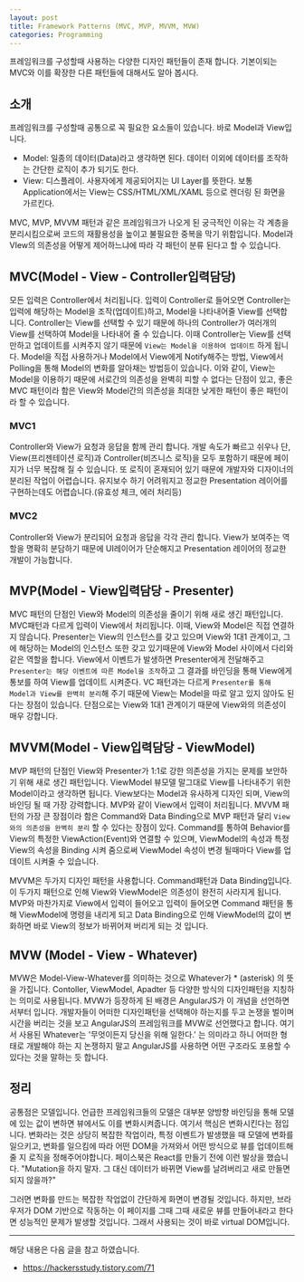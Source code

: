 ```yaml
---
layout: post
title: Framework Patterns (MVC, MVP, MVVM, MVW)
categories: Programming
---
```


프레임워크를 구성할때 사용하는 다양한 디자인 패턴들이 존재 합니다. 기본이되는 MVC와 이를 확장한 다른 패턴들에 대해서도 알아 봅시다.

## 소개

프레임워크를 구성할때 공통으로 꼭 필요한 요소들이 있습니다. 바로 Model과 View입니다.

- Model: 일종의 데이터(Data)라고 생각하면 된다. 데이터 이외에 데이터를 조작하는 간단한 로직이 추가 되기도 한다.
- View: 디스플레이. 사용자에게 제공되어지는 UI Layer를 뜻한다. 보통 Application에서는 View는 CSS/HTML/XML/XAML 등으로 렌더링 된 화면을 가르킨다.

MVC, MVP, MVVM 패턴과 같은 프레임워크가 나오게 된 궁극적인 이유는 각 계층을 분리시킴으로써 코드의 재활용성을 높이고 불필요한 중복을 막기 위함입니다. Model과 VIew의 의존성을 어떻게 제어하느냐에 따라 각 패턴이 분류 된다고 할 수 있습니다.

## MVC(Model - View - Controller입력담당)

모든 입력은 Controller에서 처리됩니다. 입력이 Controller로 들어오면 Controller는 입력에 해당하는 Model을 조작(업데이트)하고, Model을 나타내어줄 View를 선택합니다. Controller는 View를 선택할 수 있기 때문에 하나의 Controller가 여러개의 View를 선택하여 Model을 나타내어 줄 수 있습니다. 이때 Controller는 View를 선택만하고 업데이트를 시켜주지 않기 때문에 `View는 Model을 이용하여 업데이트` 하게 됩니다. Model을 직접 사용하거나 Model에서 View에게 Notify해주는 방법, View에서 Polling을 통해 Model의 변화를 알아채는 방법등이 있습니다. 이와 같이, View는 Model을 이용하기 때문에 서로간의 의존성을 완벽히 피할 수 없다는 단점이 있고, 좋은 MVC 패턴이라 함은 View와 Model간의 의존성을 최대한 낮게한 패턴이 좋은 패턴이라 할 수 있습니다.

### MVC1

Controller와 View가 요청과 응답을 함께 관리 합니다. 개발 속도가 빠르고 쉬우나 단, View(프리젠테이션 로직)과 Controller(비즈니스 로직)을 모두 포함하기 때문에 페이지가 너무 복잡해 질 수 있습니다. 또 로직이 혼재되어 있기 때문에 개발자와 디자이너의 분리된 작업이 어렵습니다. 유지보수 하기 어려워지고 정교한 Presentation 레이어를 구현하는데도 어렵습니다.(유효성 체크, 에러 처리등)

### MVC2

Controller와 View가 분리되어 요청과 응답을 각각 관리 합니다. View가 보여주는 역할을 명확히 분담하기 때문에 UI레이어가 단순해지고 Presentation 레이어의 정교한 개발이 가능합니다.

## MVP(Model - View입력담당 - Presenter)

MVC 패턴의 단점인 View와 Model의 의존성을 줄이기 위해 새로 생긴 패턴입니다. MVC패턴과 다르게 입력이 View에서 처리됩니다. 이때, View와 Model은 직접 연결하지 않습니다. Presenter는 View의 인스턴스를 갖고 있으며 View와 1대1 관계이고, 그에 해당하는 Model의 인스턴스 또한 갖고 있기때문에 View와 Model 사이에서 다리와 같은 역할을 합니다. View에서 이벤트가 발생하면 Presenter에게 전달해주고 `Presenter는 해당 이벤트에 따른 Model을 조작`하고 그 결과를 바인딩을 통해 View에게 통보를 하여 View를 업데이트 시켜준다. VC 패턴과는 다르게 `Presenter를 통해 Model과 View를 완벽히 분리`해 주기 때문에 View는 Model을 따로 알고 있지 않아도 된다는 장점이 있습니다. 단점으로는 View와 1대1 관계이기 때문에 View와의 의존성이 매우 강합니다.

## MVVM(Model - View입력담당 - ViewModel)

MVP 패턴의 단점인 View와 Presenter가 1:1로 강한 의존성을 가지는 문제를 보안하기 위해 새로 생긴 패턴입니다. ViewModel 뷰모델 말그대로 View를 나타내주기 위한 Model이라고 생각하면 됩니다. View보다는 Model과 유사하게 디자인 되며, View의 바인딩 될 때 가장 강력합니다. MVP와 같이 View에서 입력이 처리됩니다. MVVM 패턴의 가장 큰 장점이라 함은 Command와 Data Binding으로 MVP 패턴과 달리 `View와의 의존성을 완벽히 분리` 할 수 있다는 장점이 있다. Command를 통하여 Behavior를 View의 특정한 ViewAction(Event)와 연결할 수 있으며, ViewModel의 속성과 특정 View의 속성을 Binding 시켜 줌으로써 ViewModel 속성이 변경 될때마다 View를 업데이트 시켜줄 수 있습니다.

MVVM은 두가지 디자인 패턴을 사용합니다. Command패턴과 Data Binding입니다. 이 두가지 패턴으로 인해 View와 ViewModel은 의존성이 완전히 사라지게 됩니다. MVP와 마찬가지로 View에서 입력이 들어오고 입력이 들어오면 Command 패턴을 통해 ViewModel에 명령을 내리게 되고 Data Binding으로 인해 ViewModel의 값이 변화하면 바로 View의 정보가 바뀌어져 버리게 되는 것 입니다.

## MVW (Model - View - Whatever)

MVW은 Model-View-Whatever를 의미하는 것으로 Whatever가 \* (asterisk) 의 뜻을 가집니다. Contoller, ViewModel, Apadter 등 다양한 방식의 디자인패턴을 지칭하는 의미로 사용됩니다. MVW가 등장하게 된 배경은 AngularJS가 이 개념을 선언하면서부터 입니다. 개발자들이 어떠한 디자인패턴을 선택해야 하는지를 두고 논쟁을 벌이며 시간을 버리는 것을 보고 AngularJS의 프레임워크를 MVW로 선언했다고 합니다. 여기서 사용된 Whatever는 '무엇이든지 당신을 위해 일한다.' 는 의미라고 하니 어떠한 형태로 개발해야 하는 지 논쟁하지 말고 AngularJS를 사용하면 어떤 구조라도 포용할 수 있다는 것을 말하는 듯 합니다.

## 정리

공통점은 모델입니다. 언급한 프레임워크들의 모델은 대부분 양방향 바인딩을 통해 모델에 있는 값이 변하면 뷰에서도 이를 변화시켜줍니다. 여기서 핵심은 변화시킨다는 점입니다. 변화라는 것은 상당히 복잡한 작업이라, 특정 이벤트가 발생했을 때 모델에 변화를 일으키고, 변화를 일으킴에 따라 어떤 DOM을 가져와서 어떤 방식으로 뷰를 업데이트해줄 지 로직을 정해주어야합니다. 페이스북은 React를 만들기 전에 이런 발상을 했습니다. "Mutation을 하지 말자. 그 대신 데이터가 바뀌면 View를 날려버리고 새로 만들면 되지 않을까?"

그러면 변화를 만드는 복잡한 작업없이 간단하게 화면이 변경될 것입니다. 하지만, 브라우저가 DOM 기반으로 작동하는 이 페이지를 그때 그때 새로운 뷰를 만들어내라고 한다면 성능적인 문제가 발생할 것입니다. 그래서 사용되는 것이 바로 virtual DOM입니다.

---

해당 내용은 다음 글을 참고 하였습니다.

- https://hackersstudy.tistory.com/71

